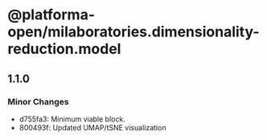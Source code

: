 # @platforma-open/milaboratories.dimensionality-reduction.model

## 1.1.0

### Minor Changes

- d755fa3: Minimum viable block.
- 800493f: Updated UMAP/tSNE visualization
